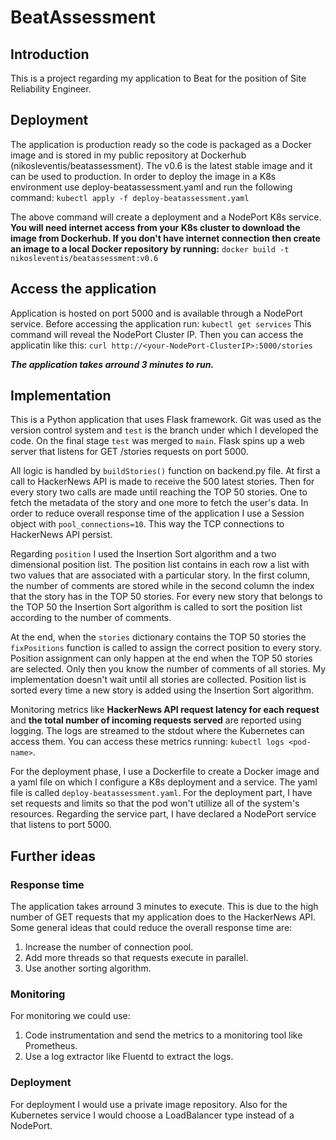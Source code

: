 # BeatAssessment

## Introduction

This is a project regarding my application to Beat for the position of Site Reliability Engineer.

## Deployment

The application is production ready so the code is packaged as a Docker image and is stored in my public repository at Dockerhub (nikosleventis/beatassessment).
The v0.6 is the latest stable image and it can be used to production.
In order to deploy the image in a K8s environment use deploy-beatassessment.yaml and run the following command:
`kubectl apply -f deploy-beatassessment.yaml`

The above command will create a deployment and a NodePort K8s service.
**You will need internet access from your K8s cluster to download the image from Dockerhub.
If you don't have internet connection then create an image to a local Docker repository by running:**
`docker build -t nikosleventis/beatassessment:v0.6`

## Access the application

Application is hosted on port 5000 and is available through a NodePort service.
Before accessing the application run:
`kubectl get services`
This command will reveal the NodePort Cluster IP.
Then you can access the applicatin like this:
`curl http://<your-NodePort-ClusterIP>:5000/stories`

**_The application takes arround 3 minutes to run._**

## Implementation

This is a Python application that uses Flask framework. Git was used as the version control system and `test` is the branch under which I developed the code. On the final stage `test` was merged to `main`.
Flask spins up a web server that listens for GET /stories requests on port 5000.

All logic is handled by `buildStories()` function on backend.py file.
At first a call to HackerNews API is made to receive the 500 latest stories. Then for every story two calls are made until reaching the TOP 50 stories. One to fetch the metadata of the story and one more to fetch the user's data.
In order to reduce overall response time of the application I use a Session object with `pool_connections=10`. This way the TCP connections to HackerNews API persist.

Regarding `position` I used the Insertion Sort algorithm and a two dimensional position list.
The position list contains in each row a list with two values that are associated with a particular story. In the first column, the number of comments are stored while in the second column the index that the story has in the TOP 50 stories.
For every new story that belongs to the TOP 50 the Insertion Sort algorithm is called to sort the position list according to the number of comments.

At the end, when the `stories` dictionary contains the TOP 50 stories the `fixPositions` function is called to assign the correct position to every story.
Position assignment can only happen at the end when the TOP 50 stories are selected. Only then you know the number of comments of all stories. My implementation doesn't wait until all stories are collected. Position list is sorted every time a new story is added using the Insertion Sort algorithm.

Monitoring metrics like **HackerNews API request latency for each request** and **the total number of incoming requests served** are reported using logging.
The logs are streamed to the stdout where the Kubernetes can access them.
You can access these metrics running: `kubectl logs <pod-name>`.

For the deployment phase, I use a Dockerfile to create a Docker image and a yaml file on which I configure a K8s deployment and a service. The yaml file is called `deploy-beatassessment.yaml`. For the deployment part, I have set requests and limits so that the pod won't utillize all of the system's resources. Regarding the service part, I have declared a NodePort service that listens to port 5000.

## Further ideas

### Response time

The application takes arround 3 minutes to execute. This is due to the high number of GET requests that my application does to the HackerNews API.
Some general ideas that could reduce the overall response time are:

1. Increase the number of connection pool.
2. Add more threads so that requests execute in parallel.
3. Use another sorting algorithm.

### Monitoring

For monitoring we could use:

1. Code instrumentation and send the metrics to a monitoring tool like Prometheus.
2. Use a log extractor like Fluentd to extract the logs.

### Deployment

For deployment I would use a private image repository.
Also for the Kubernetes service I would choose a LoadBalancer type instead of a NodePort.
